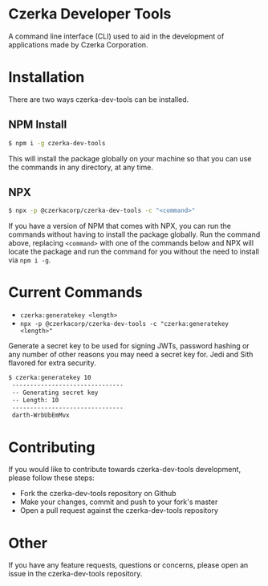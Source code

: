 # Czerka Developer Tools

A command line interface (CLI) used to aid in the development of applications made by Czerka Corporation.

# Installation

There are two ways czerka-dev-tools can be installed.

## NPM Install

```bash
$ npm i -g czerka-dev-tools
```

This will install the package globally on your machine so that you can use the commands in any directory, at any time.

## NPX

```bash
$ npx -p @czerkacorp/czerka-dev-tools -c "<command>"
```

If you have a version of NPM that comes with NPX, you can run the commands without having to install the package globally. Run the command above, replacing `<command>` with one of the commands below and NPX will locate the package and run the command for you without the need to install via `npm i -g`.

# Current Commands

- `czerka:generatekey <length>`
- `npx -p @czerkacorp/czerka-dev-tools -c "czerka:generatekey <length>"`

Generate a secret key to be used for signing JWTs, password hashing or any number of other reasons you may need a secret key for. Jedi and Sith flavored for extra security.

```bash
$ czerka:generatekey 10
 -------------------------------
 -- Generating secret key
 -- Length: 10
 -------------------------------
 darth-WrbUbEmMvx
```

# Contributing

If you would like to contribute towards czerka-dev-tools development, please follow these steps:

- Fork the czerka-dev-tools repository on Github
- Make your changes, commit and push to your fork's master
- Open a pull request against the czerka-dev-tools repository

# Other

If you have any feature requests, questions or concerns, please open an issue in the czerka-dev-tools repository.
